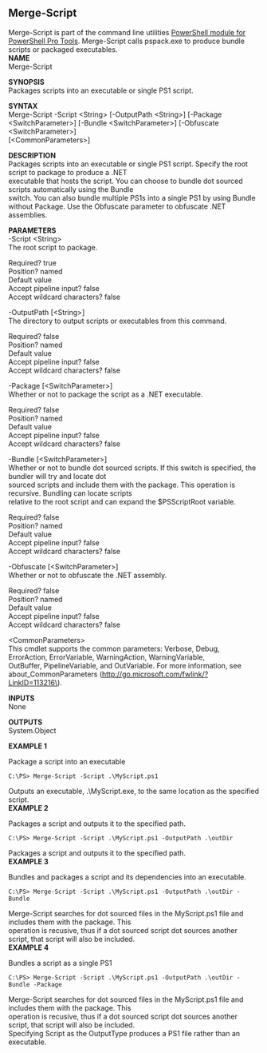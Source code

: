 ## Merge-Script

Merge-Script is part of the command line utilities [PowerShell module for PowerShell Pro Tools](https://www.powershellgallery.com/packages/PowerShellProTools). Merge-Script calls pspack.exe to produce bundle scripts or packaged executables.  
**NAME**  
Merge-Script

**SYNOPSIS**  
Packages scripts into an executable or single PS1 script.

**SYNTAX**  
Merge-Script -Script &lt;String&gt; \[-OutputPath &lt;String&gt;\] \[-Package &lt;SwitchParameter&gt;\] \[-Bundle &lt;SwitchParameter&gt;\] \[-Obfuscate &lt;SwitchParameter&gt;\]  
\[&lt;CommonParameters&gt;\]

**DESCRIPTION**  
Packages scripts into an executable or single PS1 script. Specify the root script to package to produce a .NET  
executable that hosts the script. You can choose to bundle dot sourced scripts automatically using the Bundle  
switch. You can also bundle multiple PS1s into a single PS1 by using Bundle without Package. Use the Obfuscate parameter to obfuscate .NET assemblies.

**PARAMETERS**  
-Script &lt;String&gt;  
The root script to package.

Required? true  
Position? named  
Default value  
Accept pipeline input? false  
Accept wildcard characters? false

-OutputPath \[&lt;String&gt;\]  
The directory to output scripts or executables from this command.

Required? false  
Position? named  
Default value  
Accept pipeline input? false  
Accept wildcard characters? false

-Package \[&lt;SwitchParameter&gt;\]  
Whether or not to package the script as a .NET executable.

Required? false  
Position? named  
Default value  
Accept pipeline input? false  
Accept wildcard characters? false

-Bundle \[&lt;SwitchParameter&gt;\]  
Whether or not to bundle dot sourced scripts. If this switch is specified, the bundler will try and locate dot  
sourced scripts and include them with the package. This operation is recursive. Bundling can locate scripts  
relative to the root script and can expand the $PSScriptRoot variable.

Required? false  
Position? named  
Default value  
Accept pipeline input? false  
Accept wildcard characters? false

-Obfuscate \[&lt;SwitchParameter&gt;\]  
Whether or not to obfuscate the .NET assembly.

Required? false  
Position? named  
Default value  
Accept pipeline input? false  
Accept wildcard characters? false

&lt;CommonParameters&gt;  
This cmdlet supports the common parameters: Verbose, Debug,  
ErrorAction, ErrorVariable, WarningAction, WarningVariable,  
OutBuffer, PipelineVariable, and OutVariable. For more information, see  
about\_CommonParameters \(http://go.microsoft.com/fwlink/?LinkID=113216\).

**INPUTS**  
None

**OUTPUTS**  
System.Object

**EXAMPLE 1**

Package a script into an executable

```
C:\PS> Merge-Script -Script .\MyScript.ps1
```

Outputs an executable, .\MyScript.exe, to the same location as the specified script.  
**EXAMPLE 2**

Packages a script and outputs it to the specified path.

```
C:\PS> Merge-Script -Script .\MyScript.ps1 -OutputPath .\outDir
```

Packages a script and outputs it to the specified path.  
**EXAMPLE 3**

Bundles and packages a script and its dependencies into an executable.

```
C:\PS> Merge-Script -Script .\MyScript.ps1 -OutputPath .\outDir -Bundle
```

Merge-Script searches for dot sourced files in the MyScript.ps1 file and includes them with the package. This  
operation is recusive, thus if a dot sourced script dot sources another script, that script will also be included.  
**EXAMPLE 4**

Bundles a script as a single PS1

```
C:\PS> Merge-Script -Script .\MyScript.ps1 -OutputPath .\outDir -Bundle -Package
```

Merge-Script searches for dot sourced files in the MyScript.ps1 file and includes them with the package. This  
operation is recusive, thus if a dot sourced script dot sources another script, that script will also be included.  
Specifying Script as the OutputType produces a PS1 file rather than an executable.

